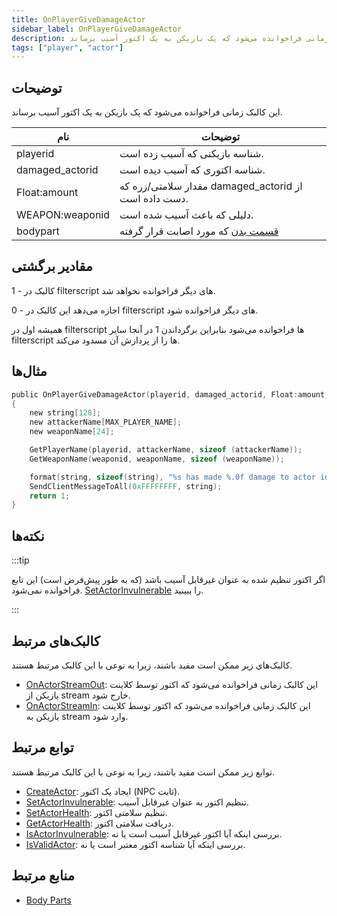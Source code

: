 ```yaml
---
title: OnPlayerGiveDamageActor
sidebar_label: OnPlayerGiveDamageActor
description: این کالبک زمانی فراخوانده می‌شود که یک بازیکن به یک اکتور آسیب برساند.
tags: ["player", "actor"]
---
```


<VersionWarn name='callback' version='SA-MP 0.3.7' />

## توضیحات

این کالبک زمانی فراخوانده می‌شود که یک بازیکن به یک اکتور آسیب برساند.

| نام             | توضیحات                                                        |
| --------------- | ----------------------------------------------------- |
| playerid        | شناسه بازیکنی که آسیب زده است.                                |
| damaged_actorid | شناسه اکتوری که آسیب دیده است.                              |
| Float:amount    | مقدار سلامتی/زره که damaged_actorid از دست داده است.        |
| WEAPON:weaponid | دلیلی که باعث آسیب شده است.                                   |
| bodypart        | [قسمت بدن](../resources/bodyparts) که مورد اصابت قرار گرفته |

## مقادیر برگشتی

1 - کالبک در filterscript های دیگر فراخوانده نخواهد شد.

0 - اجازه می‌دهد این کالبک در filterscript های دیگر فراخوانده شود.

همیشه اول در filterscript ها فراخوانده می‌شود بنابراین برگرداندن 1 در آنجا سایر filterscript ها را از پردازش آن مسدود می‌کند.

## مثال‌ها

```c
public OnPlayerGiveDamageActor(playerid, damaged_actorid, Float:amount, WEAPON:weaponid, bodypart)
{
    new string[128];
    new attackerName[MAX_PLAYER_NAME];
    new weaponName[24];

    GetPlayerName(playerid, attackerName, sizeof (attackerName));
    GetWeaponName(weaponid, weaponName, sizeof (weaponName));

    format(string, sizeof(string), "%s has made %.0f damage to actor id %d, weapon: %s", attackerName, amount, damaged_actorid, weaponName);
    SendClientMessageToAll(0xFFFFFFFF, string);
    return 1;
}
```

## نکته‌ها

:::tip

اگر اکتور تنظیم شده به عنوان غیرقابل آسیب باشد (که به طور پیش‌فرض است) این تابع فراخوانده نمی‌شود. [SetActorInvulnerable](../functions/SetActorInvulnerable) را ببینید.

:::

## کالبک‌های مرتبط

کالبک‌های زیر ممکن است مفید باشند، زیرا به نوعی با این کالبک مرتبط هستند.

- [OnActorStreamOut](OnActorStreamOut): این کالبک زمانی فراخوانده می‌شود که اکتور توسط کلاینت بازیکن از stream خارج شود.
- [OnActorStreamIn](OnActorStreamOut): این کالبک زمانی فراخوانده می‌شود که اکتور توسط کلاینت بازیکن به stream وارد شود.

## توابع مرتبط

توابع زیر ممکن است مفید باشند، زیرا به نوعی با این کالبک مرتبط هستند.

- [CreateActor](../functions/CreateActor): ایجاد یک اکتور (NPC ثابت).
- [SetActorInvulnerable](../functions/SetActorInvulnerable): تنظیم اکتور به عنوان غیرقابل آسیب.
- [SetActorHealth](../functions/SetActorHealth): تنظیم سلامتی اکتور.
- [GetActorHealth](../functions/GetActorHealth): دریافت سلامتی اکتور.
- [IsActorInvulnerable](../functions/IsActorInvulnerable): بررسی اینکه آیا اکتور غیرقابل آسیب است یا نه.
- [IsValidActor](../functions/IsValidActor): بررسی اینکه آیا شناسه اکتور معتبر است یا نه.

## منابع مرتبط

- [Body Parts](../resources/bodyparts)